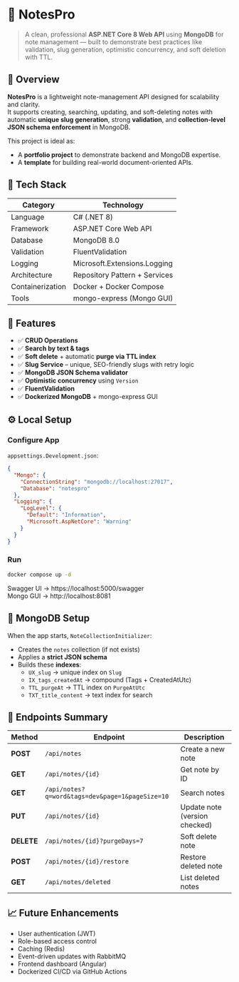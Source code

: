 # 📝 NotesPro
> A clean, professional **ASP.NET Core 8 Web API** using **MongoDB** for note management — built to demonstrate best practices like validation, slug generation, optimistic concurrency, and soft deletion with TTL.

## 🚀 Overview

**NotesPro** is a lightweight note-management API designed for scalability and clarity.  
It supports creating, searching, updating, and soft-deleting notes with automatic **unique slug generation**, strong **validation**, and **collection-level JSON schema enforcement** in MongoDB.

This project is ideal as:
- A **portfolio project** to demonstrate backend and MongoDB expertise.
- A **template** for building real-world document-oriented APIs.

## 🧰 Tech Stack

| Category | Technology |
|-----------|-------------|
| Language | C# (.NET 8) |
| Framework | ASP.NET Core Web API |
| Database | MongoDB 8.0 |
| Validation | FluentValidation |
| Logging | Microsoft.Extensions.Logging |
| Architecture | Repository Pattern + Services |
| Containerization | Docker + Docker Compose |
| Tools | mongo-express (Mongo GUI) |


## 🧪 Features

- ✅ **CRUD Operations**
- ✅ **Search by text & tags**
- ✅ **Soft delete** + automatic **purge via TTL index**
- ✅ **Slug Service** – unique, SEO-friendly slugs with retry logic
- ✅ **MongoDB JSON Schema validator**
- ✅ **Optimistic concurrency** using `Version`
- ✅ **FluentValidation**
- ✅ **Dockerized MongoDB** + mongo-express GUI

## ⚙️ Local Setup

### Configure App

`appsettings.Development.json`:
```json
{
  "Mongo": {
    "ConnectionString": "mongodb://localhost:27017",
    "Database": "notespro"
  },
  "Logging": {
    "LogLevel": {
      "Default": "Information",
      "Microsoft.AspNetCore": "Warning"
    }
  }
}
```

### Run 

```bash
docker compose up -d
```

Swagger UI → https://localhost:5000/swagger  
Mongo GUI → http://localhost:8081  

## 🧱 MongoDB Setup

When the app starts, `NoteCollectionInitializer`:
- Creates the `notes` collection (if not exists)
- Applies a **strict JSON schema**
- Builds these **indexes**:
  - `UX_slug` → unique index on `Slug`
  - `IX_tags_createdAt` → compound (Tags + CreatedAtUtc)
  - `TTL_purgeAt` → TTL index on `PurgeAtUtc`
  - `TXT_title_content` → text index for search

## 📘 Endpoints Summary

| Method | Endpoint | Description |
|--------|-----------|-------------|
| **POST** | `/api/notes` | Create a new note |
| **GET** | `/api/notes/{id}` | Get note by ID |
| **GET** | `/api/notes?q=word&tags=dev&page=1&pageSize=10` | Search notes |
| **PUT** | `/api/notes/{id}` | Update note (version checked) |
| **DELETE** | `/api/notes/{id}?purgeDays=7` | Soft delete note |
| **POST** | `/api/notes/{id}/restore` | Restore deleted note |
| **GET** | `/api/notes/deleted` | List deleted notes |



## 📈 Future Enhancements

- User authentication (JWT)
- Role-based access control
- Caching (Redis)
- Event-driven updates with RabbitMQ
- Frontend dashboard (Angular)
- Dockerized CI/CD via GitHub Actions


